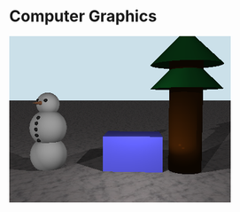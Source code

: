# Computer Graphics

![alt text](./screenshots/2022-10-21_12-44-49.png "Snowman with a tree and a cube")
